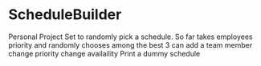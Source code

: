 # ScheduleBuilder

Personal Project Set to randomly pick a schedule. 
So far takes employees priority and randomly chooses among the best 3
can add a team member 
change priority 
change availaility 
Print a dummy schedule 
